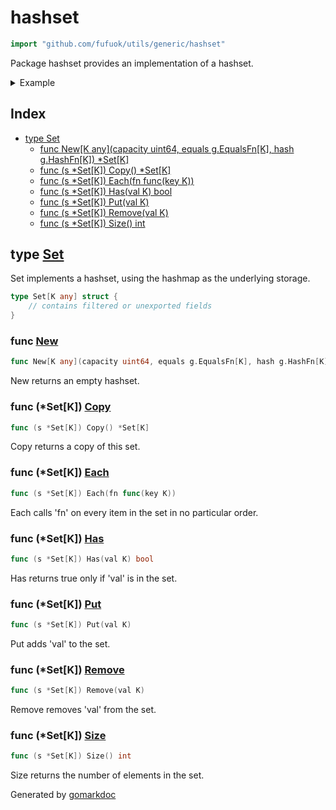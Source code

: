 <!-- Code generated by gomarkdoc. DO NOT EDIT -->

# hashset

```go
import "github.com/fufuok/utils/generic/hashset"
```

Package hashset provides an implementation of a hashset\.

<details><summary>Example</summary>
<p>

```go
package main

import (
	"fmt"
	g "github.com/fufuok/utils/generic"
	"github.com/fufuok/utils/generic/hashset"
)

func main() {
	set := hashset.New[string](3, g.Equals[string], g.HashString)
	set.Put("foo")
	set.Put("bar")
	set.Put("baz")

	fmt.Println(set.Has("foo"))
	fmt.Println(set.Has("quux"))
}
```

#### Output

```
true
false
```

</p>
</details>

## Index

- [type Set](<#type-set>)
  - [func New[K any](capacity uint64, equals g.EqualsFn[K], hash g.HashFn[K]) *Set[K]](<#func-new>)
  - [func (s *Set[K]) Copy() *Set[K]](<#func-setk-copy>)
  - [func (s *Set[K]) Each(fn func(key K))](<#func-setk-each>)
  - [func (s *Set[K]) Has(val K) bool](<#func-setk-has>)
  - [func (s *Set[K]) Put(val K)](<#func-setk-put>)
  - [func (s *Set[K]) Remove(val K)](<#func-setk-remove>)
  - [func (s *Set[K]) Size() int](<#func-setk-size>)


## type [Set](<https://gitee.com/fufuok/utils/blob/master/generic/hashset/set.go#L10-L12>)

Set implements a hashset\, using the hashmap as the underlying storage\.

```go
type Set[K any] struct {
    // contains filtered or unexported fields
}
```

### func [New](<https://gitee.com/fufuok/utils/blob/master/generic/hashset/set.go#L15>)

```go
func New[K any](capacity uint64, equals g.EqualsFn[K], hash g.HashFn[K]) *Set[K]
```

New returns an empty hashset\.

### func \(\*Set\[K\]\) [Copy](<https://gitee.com/fufuok/utils/blob/master/generic/hashset/set.go#L50>)

```go
func (s *Set[K]) Copy() *Set[K]
```

Copy returns a copy of this set\.

### func \(\*Set\[K\]\) [Each](<https://gitee.com/fufuok/utils/blob/master/generic/hashset/set.go#L43>)

```go
func (s *Set[K]) Each(fn func(key K))
```

Each calls 'fn' on every item in the set in no particular order\.

### func \(\*Set\[K\]\) [Has](<https://gitee.com/fufuok/utils/blob/master/generic/hashset/set.go#L27>)

```go
func (s *Set[K]) Has(val K) bool
```

Has returns true only if 'val' is in the set\.

### func \(\*Set\[K\]\) [Put](<https://gitee.com/fufuok/utils/blob/master/generic/hashset/set.go#L22>)

```go
func (s *Set[K]) Put(val K)
```

Put adds 'val' to the set\.

### func \(\*Set\[K\]\) [Remove](<https://gitee.com/fufuok/utils/blob/master/generic/hashset/set.go#L33>)

```go
func (s *Set[K]) Remove(val K)
```

Remove removes 'val' from the set\.

### func \(\*Set\[K\]\) [Size](<https://gitee.com/fufuok/utils/blob/master/generic/hashset/set.go#L38>)

```go
func (s *Set[K]) Size() int
```

Size returns the number of elements in the set\.



Generated by [gomarkdoc](<https://github.com/princjef/gomarkdoc>)
